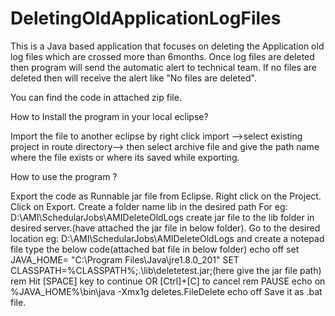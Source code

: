 # DeletingOldApplicationLogFiles
This is a Java based application that focuses on deleting the Application old log files which are crossed more than 6months. Once log files are deleted then program will send the automatic alert to technical team. If no files are deleted then will receive the alert like "No files are deleted".  

You can find the code in attached zip file. 

How to Install the program in your local eclipse?

Import the file to another eclipse by right click import -->select existing project in route directory--> then select archive file and give the path name where the file exists or where its saved while exporting. 

How to use the program ?

Export the code as Runnable jar file from Eclipse.
Right click on the Project.
Click on Export.
Create a folder name lib in the desired path For eg: D:\AMI\SchedularJobs\AMIDeleteOldLogs create jar file to the lib folder in desired server.(have attached the jar file in below folder).
Go to the desired location eg: D:\AMI\SchedularJobs\AMIDeleteOldLogs and create a notepad file type the below code(attached bat file in below folder)
echo off
set JAVA_HOME= "C:\Program Files\Java\jre1.8.0_201"
SET CLASSPATH=%CLASSPATH%;.\lib\deletetest.jar;(here give the jar file path)
rem Hit [SPACE] key to continue OR [Ctrl]+[C] to cancel
rem PAUSE
echo on
%JAVA_HOME%\bin\java -Xmx1g deletes.FileDelete
echo off
Save it as .bat file.


